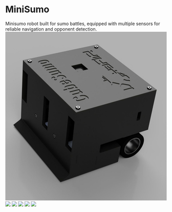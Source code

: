 # MiniSumo
Minisumo robot built for sumo battles, equipped with multiple sensors for reliable navigation and opponent detection.
![](Images/MiniSumo-3D-Render.jfif)
![](Images/MainBoard-3D-Render.png)
![](Images/ConnBoard-3D-Render.png)
![](Images/CoreBoard-PCB.jpg)
![](Images/ConnBoard-PCB.jpg)
![](Images/StackedPCBs.jpg)
